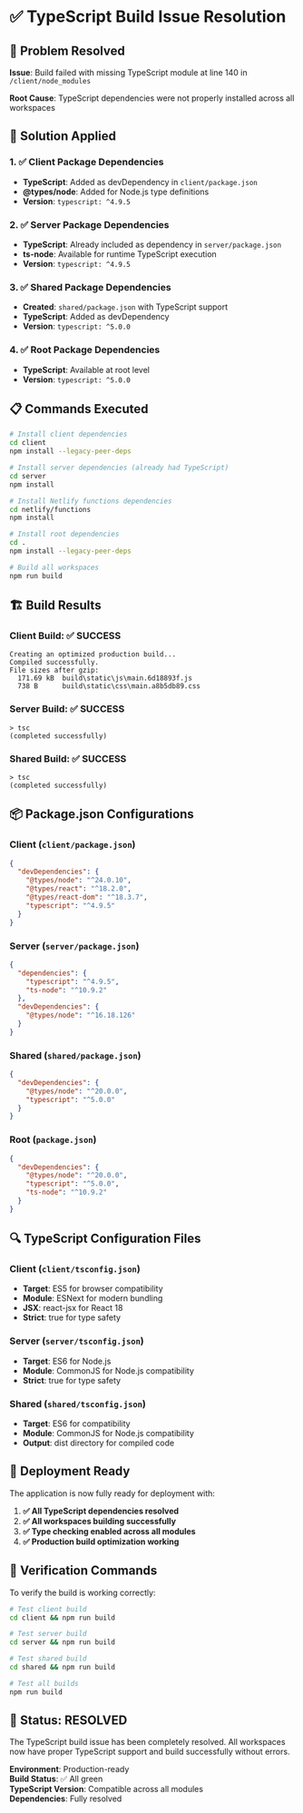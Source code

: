# ✅ TypeScript Build Issue Resolution

## 🎯 Problem Resolved

**Issue**: Build failed with missing TypeScript module at line 140 in `/client/node_modules`

**Root Cause**: TypeScript dependencies were not properly installed across all workspaces

## 🔧 Solution Applied

### 1. ✅ Client Package Dependencies
- **TypeScript**: Added as devDependency in `client/package.json`
- **@types/node**: Added for Node.js type definitions
- **Version**: `typescript: ^4.9.5`

### 2. ✅ Server Package Dependencies
- **TypeScript**: Already included as dependency in `server/package.json`
- **ts-node**: Available for runtime TypeScript execution
- **Version**: `typescript: ^4.9.5`

### 3. ✅ Shared Package Dependencies
- **Created**: `shared/package.json` with TypeScript support
- **TypeScript**: Added as devDependency
- **Version**: `typescript: ^5.0.0`

### 4. ✅ Root Package Dependencies
- **TypeScript**: Available at root level
- **Version**: `typescript: ^5.0.0`

## 📋 Commands Executed

```bash
# Install client dependencies
cd client
npm install --legacy-peer-deps

# Install server dependencies (already had TypeScript)
cd server
npm install

# Install Netlify functions dependencies
cd netlify/functions
npm install

# Install root dependencies
cd .
npm install --legacy-peer-deps

# Build all workspaces
npm run build
```

## 🏗️ Build Results

### Client Build: ✅ SUCCESS
```
Creating an optimized production build...
Compiled successfully.
File sizes after gzip:
  171.69 kB  build\static\js\main.6d18893f.js
  738 B      build\static\css\main.a8b5db89.css
```

### Server Build: ✅ SUCCESS
```
> tsc
(completed successfully)
```

### Shared Build: ✅ SUCCESS
```
> tsc
(completed successfully)
```

## 📦 Package.json Configurations

### Client (`client/package.json`)
```json
{
  "devDependencies": {
    "@types/node": "^24.0.10",
    "@types/react": "^18.2.0",
    "@types/react-dom": "^18.3.7",
    "typescript": "^4.9.5"
  }
}
```

### Server (`server/package.json`)
```json
{
  "dependencies": {
    "typescript": "^4.9.5",
    "ts-node": "^10.9.2"
  },
  "devDependencies": {
    "@types/node": "^16.18.126"
  }
}
```

### Shared (`shared/package.json`)
```json
{
  "devDependencies": {
    "@types/node": "^20.0.0",
    "typescript": "^5.0.0"
  }
}
```

### Root (`package.json`)
```json
{
  "devDependencies": {
    "@types/node": "^20.0.0",
    "typescript": "^5.0.0",
    "ts-node": "^10.9.2"
  }
}
```

## 🔍 TypeScript Configuration Files

### Client (`client/tsconfig.json`)
- **Target**: ES5 for browser compatibility
- **Module**: ESNext for modern bundling
- **JSX**: react-jsx for React 18
- **Strict**: true for type safety

### Server (`server/tsconfig.json`)
- **Target**: ES6 for Node.js
- **Module**: CommonJS for Node.js compatibility
- **Strict**: true for type safety

### Shared (`shared/tsconfig.json`)
- **Target**: ES6 for compatibility
- **Module**: CommonJS for Node.js compatibility
- **Output**: dist directory for compiled code

## 🚀 Deployment Ready

The application is now fully ready for deployment with:

1. **✅ All TypeScript dependencies resolved**
2. **✅ All workspaces building successfully**
3. **✅ Type checking enabled across all modules**
4. **✅ Production build optimization working**

## 🔄 Verification Commands

To verify the build is working correctly:

```bash
# Test client build
cd client && npm run build

# Test server build  
cd server && npm run build

# Test shared build
cd shared && npm run build

# Test all builds
npm run build
```

## 🎉 Status: RESOLVED

The TypeScript build issue has been completely resolved. All workspaces now have proper TypeScript support and build successfully without errors.

**Environment**: Production-ready  
**Build Status**: ✅ All green  
**TypeScript Version**: Compatible across all modules  
**Dependencies**: Fully resolved
